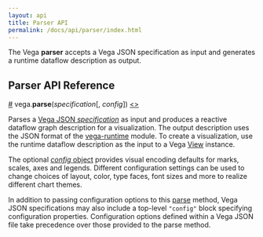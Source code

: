 ```yaml
---
layout: api
title: Parser API
permalink: /docs/api/parser/index.html
---
```


The Vega **parser** accepts a Vega JSON specification as input and generates a runtime dataflow description as output.

## Parser API Reference

<a name="parse" href="#parse">#</a>
vega.<b>parse</b>(<i>specification</i>[, <i>config</i>])
[<>](https://github.com/vega/vega-loader/blob/master/src/parse.js "Source")

Parses a [Vega JSON _specification_](../../specification) as input and produces a reactive dataflow graph description for a visualization. The output description uses the JSON format of the [vega-runtime](https://github.com/vega/vega-runtime) module. To create a visualization, use the runtime dataflow description as the input to a Vega [View](../view) instance.

The optional [_config_ object](../../config) provides visual encoding defaults for marks, scales, axes and legends. Different configuration settings can be used to change choices of layout, color, type faces, font sizes and more to realize different chart themes.

In addition to passing configuration options to this [parse](#parse) method, Vega JSON specifications may also include a top-level `"config"` block specifying configuration properties. Configuration options defined within a Vega JSON file take precedence over those provided to the parse method.
